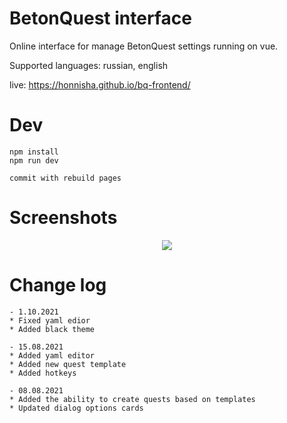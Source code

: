 BetonQuest interface
=======
Online interface for manage BetonQuest settings running on vue.

Supported languages: russian, english

live: https://honnisha.github.io/bq-frontend/

Dev
=======
```
npm install
npm run dev

commit with rebuild pages
```

Screenshots
=======
<div align="center"><img src="https://github.com/honnisha/bq-frontend/blob/master/screenshots/1.png?raw=true"/></div>

Change log
=======
```
- 1.10.2021
* Fixed yaml edior
* Added black theme

- 15.08.2021
* Added yaml editor
* Added new quest template
* Added hotkeys

- 08.08.2021
* Added the ability to create quests based on templates
* Updated dialog options cards
```
